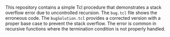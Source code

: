 This repository contains a simple Tcl procedure that demonstrates a stack overflow error due to uncontrolled recursion.  The `bug.tcl` file shows the erroneous code. The `bugSolution.tcl` provides a corrected version with a proper base case to prevent the stack overflow. The error is common in recursive functions where the termination condition is not properly handled.